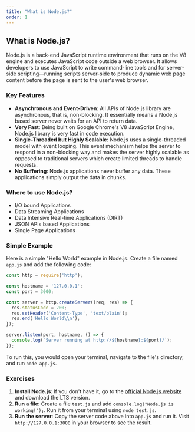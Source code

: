 ```yaml
---
title: "What is Node.js?"
order: 1
---
```


## What is Node.js?

Node.js is a back-end JavaScript runtime environment that runs on the V8 engine and executes JavaScript code outside a web browser. It allows developers to use JavaScript to write command-line tools and for server-side scripting—running scripts server-side to produce dynamic web page content before the page is sent to the user's web browser.

### Key Features

-   **Asynchronous and Event-Driven**: All APIs of Node.js library are asynchronous, that is, non-blocking. It essentially means a Node.js based server never waits for an API to return data.
-   **Very Fast**: Being built on Google Chrome's V8 JavaScript Engine, Node.js library is very fast in code execution.
-   **Single-Threaded but Highly Scalable**: Node.js uses a single-threaded model with event looping. This event mechanism helps the server to respond in a non-blocking way and makes the server highly scalable as opposed to traditional servers which create limited threads to handle requests.
-   **No Buffering**: Node.js applications never buffer any data. These applications simply output the data in chunks.

### Where to use Node.js?

-   I/O bound Applications
-   Data Streaming Applications
-   Data Intensive Real-time Applications (DIRT)
-   JSON APIs based Applications
-   Single Page Applications

### Simple Example

Here is a simple "Hello World" example in Node.js. Create a file named `app.js` and add the following code:

```javascript
const http = require('http');

const hostname = '127.0.0.1';
const port = 3000;

const server = http.createServer((req, res) => {
  res.statusCode = 200;
  res.setHeader('Content-Type', 'text/plain');
  res.end('Hello World\\n');
});

server.listen(port, hostname, () => {
  console.log(`Server running at http://${hostname}:${port}/`);
});
```

To run this, you would open your terminal, navigate to the file's directory, and run `node app.js`.

### Exercises

1.  **Install Node.js**: If you don't have it, go to the [official Node.js website](https://nodejs.org/) and download the LTS version.
2.  **Run a file**: Create a file `test.js` and add `console.log("Node.js is working!");`. Run it from your terminal using `node test.js`.
3.  **Run the server**: Copy the server code above into `app.js` and run it. Visit `http://127.0.0.1:3000` in your browser to see the result.
